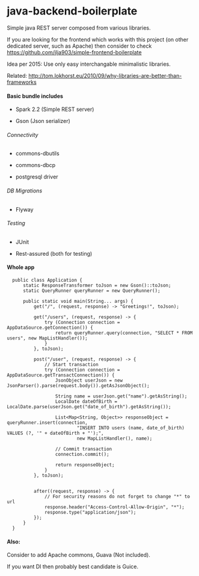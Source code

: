 # java-backend-boilerplate

Simple java REST server composed from various libraries.

If you are looking for the frontend which works with this project (on other dedicated server, such as Apache) then
consider to check  https://github.com/ilja903/simple-frontend-boilerplate

Idea per 2015: Use only easy interchangable minimalistic libraries. 

Related: http://tom.lokhorst.eu/2010/09/why-libraries-are-better-than-frameworks

#### Basic bundle includes

* Spark 2.2 (Simple REST server)

* Gson (Json serializer)

###### Connectivity

* commons-dbutils

* commons-dbcp

* postgresql driver

###### DB Migrations

* Flyway

###### Testing

* JUnit

* Rest-assured (both for testing)

#### Whole app
      public class Application {
          static ResponseTransformer toJson = new Gson()::toJson;
          static QueryRunner queryRunner = new QueryRunner();
      
          public static void main(String... args) {
              get("/", (request, response) -> "Greetings!", toJson);
      
              get("/users", (request, response) -> {
                  try (Connection connection = AppDataSource.getConnection()) {
                      return queryRunner.query(connection, "SELECT * FROM users", new MapListHandler());
                  }
              }, toJson);
      
              post("/user", (request, response) -> {
                  // Start transaction
                  try (Connection connection = AppDataSource.getTransactConnection()) {
                      JsonObject userJson = new JsonParser().parse(request.body()).getAsJsonObject();
      
                      String name = userJson.get("name").getAsString();
                      LocalDate dateOfBirth = LocalDate.parse(userJson.get("date_of_birth").getAsString());
      
                      List<Map<String, Object>> responseObject = queryRunner.insert(connection,
                              "INSERT INTO users (name, date_of_birth) VALUES (?, '" + dateOfBirth + "');",
                              new MapListHandler(), name);
      
                      // Commit transaction
                      connection.commit();
      
                      return responseObject;
                  }
              }, toJson);
      
      
              after((request, response) -> {
                  // For security reasons do not forget to change "*" to url
                  response.header("Access-Control-Allow-Origin", "*");
                  response.type("application/json");
              });
          }
      }




#### Also:
Consider to add Apache commons, Guava (Not included).

If you want DI then probably best candidate is Guice.
